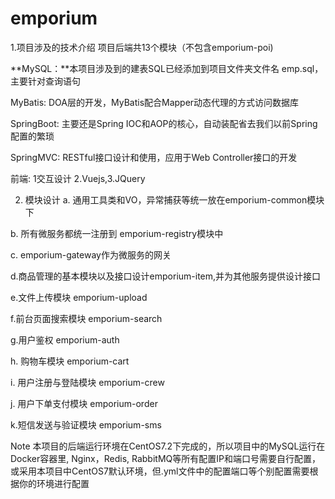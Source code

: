 # emporium
1.项目涉及的技术介绍
项目后端共13个模块（不包含emporium-poi)

**MySQL：**本项目涉及到的建表SQL已经添加到项目文件夹文件名 emp.sql，主要针对查询语句

MyBatis: DOA层的开发，MyBatis配合Mapper动态代理的方式访问数据库

SpringBoot: 主要还是Spring IOC和AOP的核心，自动装配省去我们以前Spring配置的繁琐

SpringMVC: RESTful接口设计和使用，应用于Web Controller接口的开发

前端: 1交互设计 2.Vuejs,3.JQuery

2. 模块设计
a. 通用工具类和VO，异常捕获等统一放在emporium-common模块下

b. 所有微服务都统一注册到 emporium-registry模块中

c. emporium-gateway作为微服务的网关

d.商品管理的基本模块以及接口设计emporium-item,并为其他服务提供设计接口

e.文件上传模块 emporium-upload

f.前台页面搜索模块 emporium-search

g.用户鉴权 emporium-auth

h. 购物车模块 emporium-cart

i. 用户注册与登陆模块 emporium-crew

j. 用户下单支付模块 emporium-order

k.短信发送与验证模块 emporium-sms

Note
本项目的后端运行环境在CentOS7.2下完成的，所以项目中的MySQL运行在Docker容器里, Nginx，Redis, RabbitMQ等所有配置IP和端口号需要自行配置，或采用本项目中CentOS7默认环境，但.yml文件中的配置端口等个别配置需要根据你的环境进行配置
